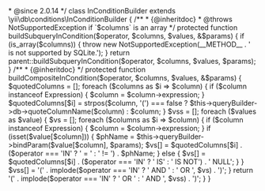 <?php
/**
 * @link http://www.yiiframework.com/
 * @copyright Copyright (c) 2008 Yii Software LLC
 * @license http://www.yiiframework.com/license/
 */

namespace yii\db\sqlite\conditions;

use yii\base\NotSupportedException;
use yii\db\Expression;

/**
 * {@inheritdoc}
 *
 * @author Dmytro Naumenko <d.naumenko.a@gmail.com>
 * @since 2.0.14
 */
class InConditionBuilder extends \yii\db\conditions\InConditionBuilder
{
    /**
     * {@inheritdoc}
     * @throws NotSupportedException if `$columns` is an array
     */
    protected function buildSubqueryInCondition($operator, $columns, $values, &$params)
    {
        if (is_array($columns)) {
            throw new NotSupportedException(__METHOD__ . ' is not supported by SQLite.');
        }

        return parent::buildSubqueryInCondition($operator, $columns, $values, $params);
    }

    /**
     * {@inheritdoc}
     */
    protected function buildCompositeInCondition($operator, $columns, $values, &$params)
    {
        $quotedColumns = [];
        foreach ($columns as $i => $column) {
            if ($column instanceof Expression) {
                $column = $column->expression;
            }
            $quotedColumns[$i] = strpos($column, '(') === false ? $this->queryBuilder->db->quoteColumnName($column) : $column;
        }
        $vss = [];
        foreach ($values as $value) {
            $vs = [];
            foreach ($columns as $i => $column) {
                if ($column instanceof Expression) {
                    $column = $column->expression;
                }
                if (isset($value[$column])) {
                    $phName = $this->queryBuilder->bindParam($value[$column], $params);
                    $vs[] = $quotedColumns[$i] . ($operator === 'IN' ? ' = ' : ' != ') . $phName;
                } else {
                    $vs[] = $quotedColumns[$i] . ($operator === 'IN' ? ' IS' : ' IS NOT') . ' NULL';
                }
            }
            $vss[] = '(' . implode($operator === 'IN' ? ' AND ' : ' OR ', $vs) . ')';
        }

        return '(' . implode($operator === 'IN' ? ' OR ' : ' AND ', $vss) . ')';
    }
}
